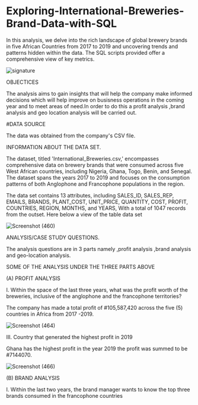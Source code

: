 # Exploring-International-Breweries-Brand-Data-with-SQL
 In this analysis, we delve into the rich landscape of global brewery brands in five  African Countries from 2017 to 2019 and  uncovering trends and patterns hidden within the data. The SQL scripts provided offer a comprehensive view of key metrics.


![signature](https://github.com/OlakunleOlatunji15/Exploring-International-Breweries-Brand-Data-with-SQL/assets/150837291/79210e1e-1fc1-4470-a106-c9f3485499d9)


OBJECTICES

The analysis aims to gain insights that will help the company make  informed decisions which will help  improve on busisness operations in the coming year and to meet areas of need.In order to do this a profit analysis ,brand analysis and geo location analysis will be carried out.


#DATA SOURCE 

The data was obtained from the company's CSV file.


INFORMATION ABOUT THE DATA SET.



The dataset, titled 'International_Breweries.csv,' encompasses comprehensive data on brewery brands that were consumed across five West African countries, including Nigeria, Ghana, Togo, Benin, and Senegal. The dataset spans the years 2017 to 2019 and focuses on the consumption patterns of both Anglophone and Francophone populations in the region.



The data set contains 13 attributes, including SALES_ID, SALES_REP, EMAILS, BRANDS, PLANT_COST, UNIT_PRICE, QUANTITY, COST, PROFIT, COUNTRIES, REGION, MONTHS, and YEARS, With a total of 1047 records from the outset. Here below  a view of the table data set 


![Screenshot (460)](https://github.com/OlakunleOlatunji15/Exploring-International-Breweries-Brand-Data-with-SQL/assets/150837291/56d64e46-9b78-45e8-bb37-fd5f59f4817d)


ANALYSIS/CASE STUDY QUESTIONS.


The analysis questions are in 3 parts namely ,profit analysis ,brand analysis and geo-location analysis.



SOME OF THE ANALYSIS UNDER THE THREE PARTS ABOVE



(A) PROFIT ANALYSIS

I. Within the space of the last three years, what was the profit worth of the breweries,
inclusive of the anglophone and the francophone territories?


The company has made a total profit of #105,587,420 across the five (5) countries in Africa from 2017 -2019.



![Screenshot (464)](https://github.com/OlakunleOlatunji15/Exploring-International-Breweries-Brand-Data-with-SQL/assets/150837291/cbb1fc11-ff0d-4ff4-91a4-3552b3b13f79)





III. Country that generated the highest profit in 2019       


Ghana has the highest profit in the year 2019 the profit was summed to be #7144070.



![Screenshot (466)](https://github.com/OlakunleOlatunji15/Exploring-International-Breweries-Brand-Data-with-SQL/assets/150837291/e35ac9a0-7ecd-4c73-8a38-febc569dccfd)


(B) BRAND ANALYSIS

I. Within the last two years, the brand manager wants to know the top three brands consumed in the
francophone countries



